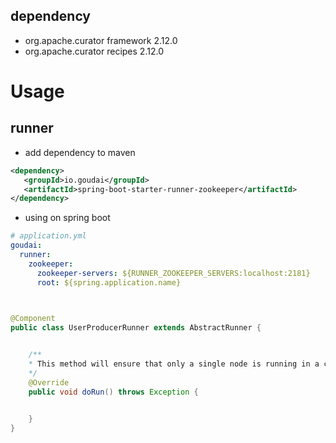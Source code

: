 ## dependency

* org.apache.curator framework 2.12.0
* org.apache.curator recipes 2.12.0

# Usage



## runner

* add dependency to maven
 
 ```xml
<dependency>
    <groupId>io.goudai</groupId>
    <artifactId>spring-boot-starter-runner-zookeeper</artifactId>
 </dependency>
 ```
 
 * using on spring boot 
 
```yaml
# application.yml
goudai:
  runner:
    zookeeper:
      zookeeper-servers: ${RUNNER_ZOOKEEPER_SERVERS:localhost:2181}
      root: ${spring.application.name}
      
``` 
```java

@Component
public class UserProducerRunner extends AbstractRunner {


    /**
    * This method will ensure that only a single node is running in a clustered environment
    */
    @Override
    public void doRun() throws Exception {
       

    }
}

```
 

